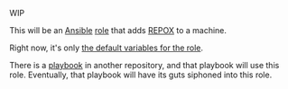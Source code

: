 WIP

This will be an [Ansible](https://www.ansible.com/ "main Ansible site") [role](http://docs.ansible.com/ansible/playbooks_roles.html "playbook roles documentation") that adds [REPOX](https://github.com/europeana/REPOX "REPOX on github") to a machine.

Right now, it's only [the default variables for the role](http://docs.ansible.com/ansible/playbooks_roles.html#role-default-variables "Ansible documentation on default variables").

There is a [playbook](http://docs.ansible.com/ansible/playbooks_intro.html "Ansible playbook documentation") in another repository, and that playbook will use this role.  Eventually, that playbook will have its guts siphoned into this role.
